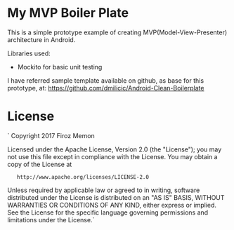 # My MVP Boiler Plate

This is a simple prototype example of creating MVP(Model-View-Presenter) architecture in Android.

Libraries used:
- Mockito  for basic unit testing

I have referred sample template available on github, as base for this prototype, at: https://github.com/dmilicic/Android-Clean-Boilerplate



# License
` Copyright 2017 Firoz Memon

   Licensed under the Apache License, Version 2.0 (the "License");
   you may not use this file except in compliance with the License.
   You may obtain a copy of the License at

       http://www.apache.org/licenses/LICENSE-2.0

   Unless required by applicable law or agreed to in writing, software
   distributed under the License is distributed on an "AS IS" BASIS,
   WITHOUT WARRANTIES OR CONDITIONS OF ANY KIND, either express or implied.
   See the License for the specific language governing permissions and
   limitations under the License.`
